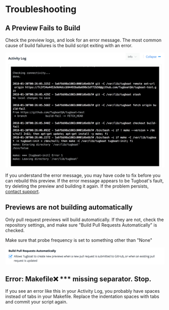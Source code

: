 # Troubleshooting

## A Preview Fails to Build

Check the preview logs, and look for an error message. The most common cause
of build failures is the build script exiting with an error.

![Failed Build Logs](_images/failed-log.png)

If you understand the error message, you may have code to fix before you can
rebuild this preview. If the error message appears to be Tugboat's fault, try
deleting the preview and building it again. If the problem persists,
[contact support](https://tugboat.qa/support).

## Previews are not building automatically

Only pull request previews will build automatically. If they are not, check the
repository settings, and make sure "Build Pull Requests Automatically" is checked.

Make sure that probe frequency is set to something other than "None"

![Pull Request Probe](_images/pr-probe.png)

## Error: Makefile:x: *** missing separator.  Stop.

If you see an error like this in your Activity Log, you probably have spaces 
instead of tabs in your Makefile. Replace the indentation spaces with tabs and 
commit your script again. 
